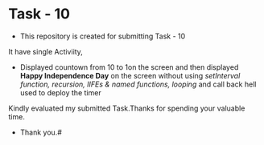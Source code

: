 # Task - 10

- This repository is created for submitting Task - 10

It have single Activiity,

  - Displayed countown from 10 to 1on the screen and then displayed **Happy Independence Day** on the screen without using *setInterval function, recursion, IIFEs & named functions, looping* and call back hell used to deploy the timer
   
   Kindly evaluated my submitted Task.Thanks for spending your valuable time.

 - Thank you.#
 
 
 
